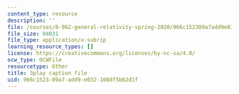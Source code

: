 ```yaml
---
content_type: resource
description: ''
file: /courses/8-962-general-relativity-spring-2020/966c152309a7add9e032108df5b62d1f_TiHHz3sKDbY.srt
file_size: 94031
file_type: application/x-subrip
learning_resource_types: []
license: https://creativecommons.org/licenses/by-nc-sa/4.0/
ocw_type: OCWFile
resourcetype: Other
title: 3play caption file
uid: 966c1523-09a7-add9-e032-108df5b62d1f
---
```

